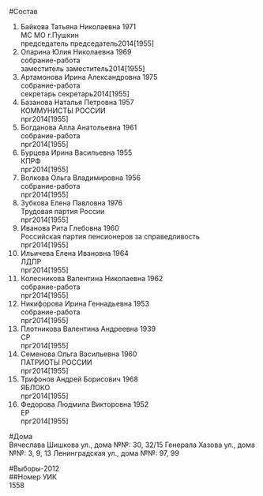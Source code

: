 #Состав  
1. Байкова Татьяна Николаевна 1971  
    МС МО г.Пушкин  
    председатель председатель2014[1955]  
2. Опарина Юлия Николаевна 1969  
    собрание-работа  
    заместитель заместитель2014[1955]  
3. Артамонова Ирина Александровна 1975  
    собрание-работа  
    секретарь секретарь2014[1955]  
4. Базанова Наталья Петровна 1957  
    КОММУНИСТЫ РОССИИ  
    прг2014[1955]  
5. Богданова Алла Анатольевна 1961  
    собрание-работа  
    прг2014[1955]  
6. Бурцева Ирина Васильевна 1955  
    КПРФ  
    прг2014[1955]  
7. Волкова Ольга Владимировна 1956  
    собрание-работа  
    прг2014[1955]  
8. Зубкова Елена Павловна 1976  
    Трудовая партия России  
    прг2014[1955]  
9. Иванова Рита Глебовна 1960  
    Российская партия пенсионеров за справедливость  
    прг2014[1955]  
10. Ильичева Елена Ивановна 1964  
    ЛДПР  
    прг2014[1955]  
11. Колесникова Валентина Николаевна 1962  
    собрание-работа  
    прг2014[1955]  
12. Никифорова Ирина Геннадьевна 1953  
    собрание-работа  
    прг2014[1955]  
13. Плотникова Валентина Андреевна 1939  
    СР  
    прг2014[1955]  
14. Семенова Ольга Васильевна 1960  
    ПАТРИОТЫ РОССИИ  
    прг2014[1955]  
15. Трифонов Андрей Борисович 1968  
    ЯБЛОКО  
    прг2014[1955]  
16. Федорова Людмила Викторовна 1952  
    ЕР  
    прг2014[1955]  
  
#Дома  
Вячеслава Шишкова ул., дома №№: 30, 32/15 Генерала Хазова ул., дома №№: 3, 9, 13 Ленинградская ул., дома №№: 97, 99  
  
#Выборы-2012  
##Номер УИК  
1558  
